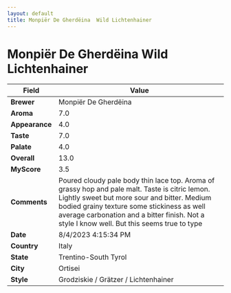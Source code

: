 ```yaml
---
layout: default
title: Monpiër De Gherdëina  Wild Lichtenhainer
---
```


# Monpiër De Gherdëina  Wild Lichtenhainer

| Field         | Value                                                                                                   |
|---------------|---------------------------------------------------------------------------------------------------------|
| **Brewer**    | Monpiër De Gherdëina                                                                                        |
| **Aroma**     | 7.0                                                                                         |
| **Appearance**| 4.0                                                                                    |
| **Taste**     | 7.0                                                                                         |
| **Palate**    | 4.0                                                                                        |
| **Overall**   | 13.0                                                                                       |
| **MyScore**   | 3.5                                                                                       |
| **Comments**  | Poured cloudy pale body thin lace top. Aroma of grassy hop and pale malt. Taste is citric lemon. Lightly sweet but more sour and bitter. Medium bodied grainy texture some stickiness as well average carbonation and a bitter finish. Not a style I know well. But this seems true to type                                                                                      |
| **Date**      | 8/4/2023 4:15:34 PM                                                                                          |
| **Country**   | Italy                                                                                       |
| **State**     | Trentino-South Tyrol                                                                                         |
| **City**      | Ortisei                                                                                          |
| **Style**     | Grodziskie / Grätzer / Lichtenhainer                                                                                         |
